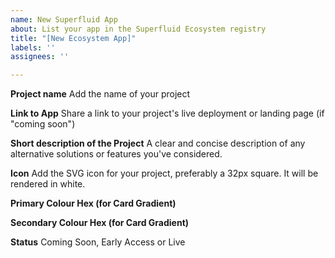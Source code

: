 ```yaml
---
name: New Superfluid App
about: List your app in the Superfluid Ecosystem registry
title: "[New Ecosystem App]"
labels: ''
assignees: ''

---
```


**Project name**
Add the name of your project

**Link to App**
Share a link to your project's live deployment or landing page (if "coming soon")

**Short description of the Project**
A clear and concise description of any alternative solutions or features you've considered.

**Icon**
Add the SVG icon for your project, preferably a 32px square. It will be rendered in white.

**Primary Colour Hex (for Card Gradient)**


**Secondary Colour Hex (for Card Gradient)**


**Status**
Coming Soon, Early Access or Live

